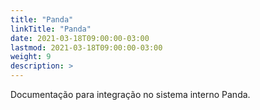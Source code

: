 ```yaml
---
title: "Panda"
linkTitle: "Panda"
date: 2021-03-18T09:00:00-03:00
lastmod: 2021-03-18T09:00:00-03:00
weight: 9
description: >
---
```



Documentação para integração no sistema interno Panda.